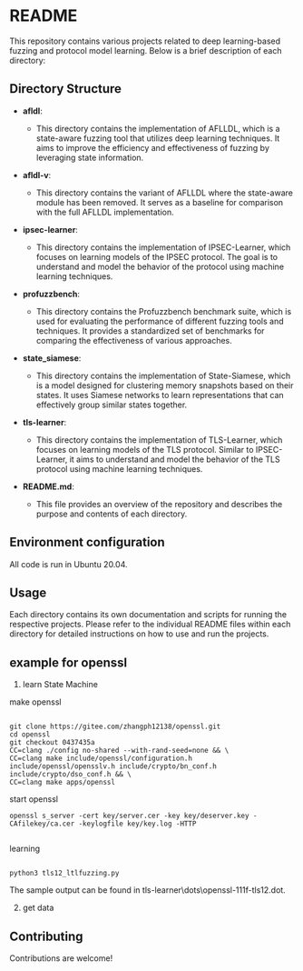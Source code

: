 # README

This repository contains various projects related to deep learning-based fuzzing and protocol model learning. Below is a brief description of each directory:

## Directory Structure

- **afldl**: 
  - This directory contains the implementation of AFLLDL, which is a state-aware fuzzing tool that utilizes deep learning techniques. It aims to improve the efficiency and effectiveness of fuzzing by leveraging state information.

- **afldl-v**: 
  - This directory contains the variant of AFLLDL where the state-aware module has been removed. It serves as a baseline for comparison with the full AFLLDL implementation.

- **ipsec-learner**: 
  - This directory contains the implementation of IPSEC-Learner, which focuses on learning models of the IPSEC protocol. The goal is to understand and model the behavior of the protocol using machine learning techniques.

- **profuzzbench**: 
  - This directory contains the Profuzzbench benchmark suite, which is used for evaluating the performance of different fuzzing tools and techniques. It provides a standardized set of benchmarks for comparing the effectiveness of various approaches.

- **state_siamese**: 
  - This directory contains the implementation of State-Siamese, which is a model designed for clustering memory snapshots based on their states. It uses Siamese networks to learn representations that can effectively group similar states together.

- **tls-learner**: 
  - This directory contains the implementation of TLS-Learner, which focuses on learning models of the TLS protocol. Similar to IPSEC-Learner, it aims to understand and model the behavior of the TLS protocol using machine learning techniques.

- **README.md**: 
  - This file provides an overview of the repository and describes the purpose and contents of each directory.


## Environment configuration

All code is run in Ubuntu 20.04.


## Usage

Each directory contains its own documentation and scripts for running the respective projects. Please refer to the individual README files within each directory for detailed instructions on how to use and run the projects.


## example for openssl

1. learn State Machine

make openssl

```

git clone https://gitee.com/zhangph12138/openssl.git
cd openssl 
git checkout 0437435a 
CC=clang ./config no-shared --with-rand-seed=none && \
CC=clang make include/openssl/configuration.h include/openssl/opensslv.h include/crypto/bn_conf.h include/crypto/dso_conf.h && \
CC=clang make apps/openssl

```

start openssl 

```
openssl s_server -cert key/server.cer -key key/deserver.key -CAfilekey/ca.cer -keylogfile key/key.log -HTTP


```

learning

```

python3 tls12_ltlfuzzing.py

```

The sample output can be found in tls-learner\dots\openssl-111f-tls12.dot.


2. get data 


## Contributing

Contributions are welcome!